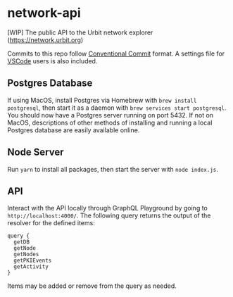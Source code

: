 # network-api
[WIP] The public API to the Urbit network explorer (https://network.urbit.org)

Commits to this repo follow [Conventional Commit](https://www.conventionalcommits.org/en/v1.0.0/) format. A settings file for [VSCode](https://code.visualstudio.com/) users is also included.

## Postgres Database

If using MacOS, install Postgres via Homebrew with `brew install postgresql`, then start it as a daemon with `brew services start postgresql`. You should now have a Postgres server running on port 5432. If not on MacOS, descriptions of other methods of installing and running a local Postgres database are easily available online.

## Node Server

Run `yarn` to install all packages, then start the server with `node index.js`.

## API

Interact with the API locally through GraphQL Playground by going to `http://localhost:4000/`. The following query returns the output of the resolver for the defined items:

```
query {
  getDB
  getNode
  getNodes
  getPKIEvents
  getActivity
}
```

Items may be added or remove from the query as needed.